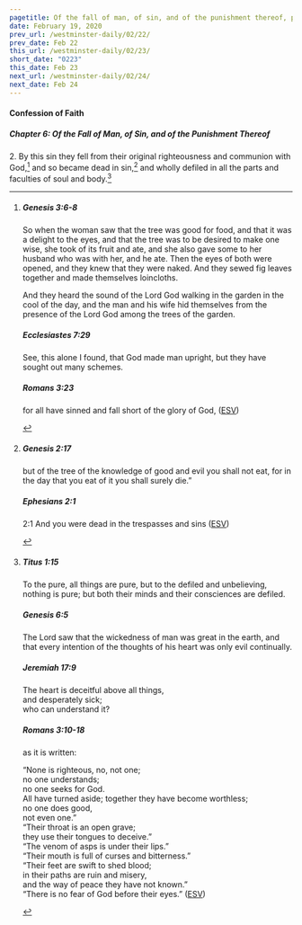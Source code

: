 ```yaml
---
pagetitle: Of the fall of man, of sin, and of the punishment thereof, part 2
date: February 19, 2020
prev_url: /westminster-daily/02/22/
prev_date: Feb 22
this_url: /westminster-daily/02/23/
short_date: "0223"
this_date: Feb 23
next_url: /westminster-daily/02/24/
next_date: Feb 24
---
```


#### Confession of Faith

##### Chapter 6: Of the Fall of Man, of Sin, and of the Punishment Thereof

2\. By this sin they fell from their original righteousness and communion with God,[^fnref:wcf1] and so became dead in sin,[^fnref:wcf2] and wholly defiled in all the parts and faculties of soul and body.[^fnref:wcf3]

[^fnref:wcf1]: <div class="esv"><h5>Genesis 3:6-8</h5> <div class="esv-text"><p id="p01003006.01-1">So when the woman saw that the tree was good for food, and that it was a delight to the eyes, and that the tree was to be desired to make one wise, she took of its fruit and ate, and she also gave some to her husband who was with her, and he ate. Then the eyes of both were opened, and they knew that they were naked. And they sewed fig leaves together and made themselves loincloths.</p>  <p id="p01003008.01-1">And they heard the sound of the <span class="small-caps">Lord</span> God walking in the garden in the cool of the day, and the man and his wife hid themselves from the presence of the <span class="small-caps">Lord</span> God among the trees of the garden.</p> </div><h5>Ecclesiastes 7:29</h5> <div class="esv-text"><p id="p21007029.01-2">See, this alone I found, that God made man upright, but they have sought out many schemes.</p> </div><h5>Romans 3:23</h5> <div class="esv-text"><p id="p45003023.01-3">for all have sinned and fall short of the glory of God,  (<a href="http://www.esv.org" class="copyright">ESV</a>)</p> </div> </div>

[^fnref:wcf2]: <div class="esv"><h5>Genesis 2:17</h5> <div class="esv-text"><p id="p01002017.01-1">but of the tree of the knowledge of good and evil you shall not eat, for in the day that you eat of it you shall surely die.&#8221;</p> </div><h5>Ephesians 2:1</h5> <div class="esv-text"> <p id="p49002001.05-2"><span class="chapter-num" id="v49002001-2">2:1&nbsp;</span>And you were dead in the trespasses and sins  (<a href="http://www.esv.org" class="copyright">ESV</a>)</p> </div> </div>

[^fnref:wcf3]: <div class="esv"><h5>Titus 1:15</h5> <div class="esv-text"><p id="p56001015.01-1">To the pure, all things are pure, but to the defiled and unbelieving, nothing is pure; but both their minds and their consciences are defiled.</p> </div><h5>Genesis 6:5</h5> <div class="esv-text"><p id="p01006005.01-2">The <span class="small-caps">Lord</span> saw that the wickedness of man was great in the earth, and that every intention of the thoughts of his heart was only evil continually.</p> </div><h5>Jeremiah 17:9</h5> <div class="esv-text"><div class="block-indent"> <p class="line-group" id="p24017009.01-3">The heart is deceitful above all things,<br /> <span class="indent"></span>and desperately sick;<br /> <span class="indent"></span>who can understand it?</p> </div> </div><h5>Romans 3:10-18</h5> <div class="esv-text"><p id="p45003010.01-4">as it is written:</p> <div class="block-indent"> <p class="line-group" id="p45003010.05-4">&#8220;None is righteous, no, not one;<br />  <span class="indent"></span>no one understands;<br /> <span class="indent"></span>no one seeks for God.<br />  All have turned aside; together they have become worthless;<br /> <span class="indent"></span>no one does good,<br /> <span class="indent"></span>not even one.&#8221;<br />  &#8220;Their throat is an open grave;<br /> <span class="indent"></span>they use their tongues to deceive.&#8221;<br /> &#8220;The venom of asps is under their lips.&#8221;<br />  <span class="indent"></span>&#8220;Their mouth is full of curses and bitterness.&#8221;<br />  &#8220;Their feet are swift to shed blood;<br />  <span class="indent"></span>in their paths are ruin and misery,<br />  and the way of peace they have not known.&#8221;<br />  <span class="indent"></span>&#8220;There is no fear of God before their eyes.&#8221;  (<a href="http://www.esv.org" class="copyright">ESV</a>)</p> </div> </div> </div>

